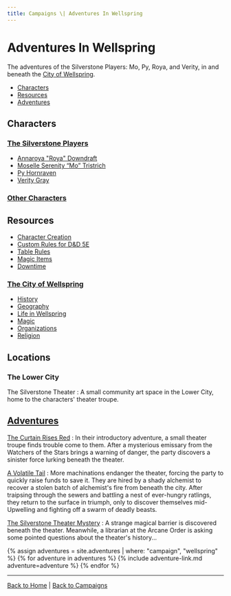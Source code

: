 ```yaml
---
title: Campaigns \| Adventures In Wellspring
---
```


# Adventures In Wellspring

The adventures of the Silverstone Players: Mo, Py, Roya, and Verity, in and beneath the [City of Wellspring]({{site.baseurl}}/settings/wellspring).

- [Characters](#characters)
- [Resources](#resources)
- [Adventures](#adventures)

## Characters

### [The Silverstone Players](./characters)

- [Annaroya "Roya" Downdraft](./characters#annaroya-roya-downdraft)
- [Moselle Serenity “Mo” Tristrich](./characters#moselle-serenity-mo-tristrich)
- [Py Hornraven](./characters#py-hornraven)
- [Verity Gray](./characters#verity-gray)

### [Other Characters](./characters#other-characters)

## Resources

- [Character Creation](./character-creation)
- [Custom Rules for D&D 5E]({{site.baseurl}}/systems/5e)
- [Table Rules](./table-rules)
- [Magic Items](./magic-items)
- [Downtime]({{site.baseurl}}/systems/5e/downtime)
<!-- - [Organizations, Contacts, And Reputation] -->

### [The City of Wellspring]({{site.baseurl}}/settings/wellspring)

- [History]({{site.baseurl}}/settings/wellspring/history)
- [Geography]({{site.baseurl}}/settings/wellspring/geography)
- [Life in Wellspring]({{site.baseurl}}/settings/wellspring/life)
- [Magic]({{site.baseurl}}/settings/wellspring/magic)
- [Organizations]({{site.baseurl}}/settings/wellspring/organizations)
- [Religion]({{site.baseurl}}/settings/wellspring/religion)

## Locations

### The Lower City

The Silverstone Theater
: A small community art space in the Lower City, home to the characters' theater troupe.

## [Adventures]({{site.baseurl}}/campaigns/wellspring/adventures/)

[The Curtain Rises Red]({{site.baseurl}}/campaigns/wellspring/adventures/the-curtain-rises-red)
: In their introductory adventure, a small theater troupe finds trouble come to them. After a mysterious emissary from the Watchers of the Stars brings a warning of danger, the party discovers a sinister force lurking beneath the theater.

[A Volatile Tail]({{site.baseurl}}/campaigns/wellspring/adventures/a-volatile-tail)
: More machinations endanger the theater, forcing the party to quickly raise funds to save it. They are hired by a shady alchemist to recover a stolen batch of alchemist's fire from beneath the city. After traipsing through the sewers and battling a nest of ever-hungry ratlings, they return to the surface in triumph, only to discover themselves mid-Upwelling and fighting off a swarm of deadly beasts.

[The Silverstone Theater Mystery]({{site.baseurl}}/campaigns/wellspring/adventures/the-silverstone-theater-mystery)
: A strange magical barrier is discovered beneath the theater. Meanwhile, a librarian at the Arcane Order is asking some pointed questions about the theater's history...

{% assign adventures = site.adventures | where: "campaign", "wellspring" %}
{% for adventure in adventures %}
{% include adventure-link.md adventure=adventure %}
{% endfor %}

---

[Back to Home]({{site.baseurl}}/)
|
[Back to Campaigns]({{site.baseurl}}/campaigns)

